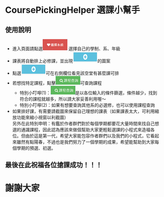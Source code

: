CoursePickingHelper 選課小幫手
===============================
使用說明
-------------------------------
* 進入頁面請點選<img src="images/01.png"> 選擇自己的學制、系、年級
* 課表將自動排上必修課，並出現<img src="images/02.png">的圖案
* 點選<img src="images/02.png">可在右側欄位看見該空堂有甚麼課可排
* 若想找特定課程，點擊<img src="images/03.png">可查詢課程
    * 特別小叮嚀(1)：<img src="images/03.png">是以各位輸入的條件篩選，條件越少，找到符合的課程就越多，所以請大家妥善利用喔～
    * 特別小叮嚀(2)：如果有想要查詢其他系的必選修，也可以使用課程查詢
* 如果排好課，有需要請截圖來保留自己理想的課表（如果課表太大，可利用縮放功能來縮小視窗以利截圖）<br />
另外在此特別申明：有鑑於作者群們對於每個學期都要花大量時間來找自己想選的通識課程，因此認為應該來做個幫助大家更輕鬆選課的小程式來造福各位。但由於這是第一代，希望大家能包容作者群們以及我們的小程式，它看起來雖然有點陽春，不過也是我們努力了一個學期的成果，希望能幫助到大家每個學期的預選、初選。<br />
## 最後在此祝福各位搶課成功！！！ ##
# 謝謝大家 #
